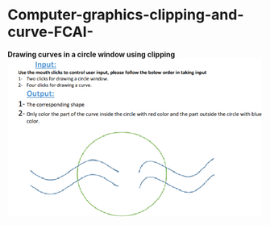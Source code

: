 # Computer-graphics-clipping-and-curve-FCAI-
**Drawing curves in a circle window using clipping**
![Sample](/1.png)
